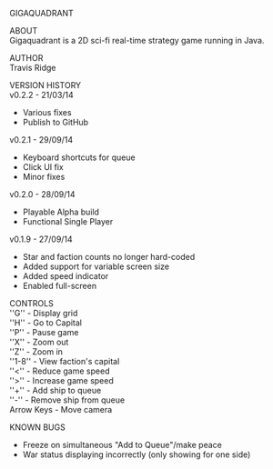 GIGAQUADRANT

ABOUT<br>
Gigaquadrant is a 2D sci-fi real-time strategy game running in Java. 

AUTHOR<br>
Travis Ridge

VERSION HISTORY<br>
v0.2.2 - 21/03/14<br>
* Various fixes<br>
* Publish to GitHub<br>

v0.2.1 - 29/09/14<br>
* Keyboard shortcuts for queue<br>
* Click UI fix<br>
* Minor fixes<br>

v0.2.0 - 28/09/14<br>
* Playable Alpha build<br>
* Functional Single Player<br>

v0.1.9 - 27/09/14<br>
* Star and faction counts no longer hard-coded<br>
* Added support for variable screen size<br>
* Added speed indicator<br>
* Enabled full-screen<br>

CONTROLS<br>
''G'' - Display grid<br>
''H'' - Go to Capital<br>
''P'' - Pause game<br>
''X'' - Zoom out<br>
''Z'' - Zoom in<br>
''1-8'' - View faction's capital<br>
''<'' - Reduce game speed<br>
''>'' - Increase game speed<br>
''+'' - Add ship to queue<br>
''-'' - Remove ship from queue<br>
Arrow Keys - Move camera

KNOWN BUGS
* Freeze on simultaneous "Add to Queue"/make peace
* War status displaying incorrectly (only showing for one side)
